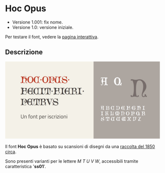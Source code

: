# Hoc Opus
- Versione 1.001: fix nome.
- Versione 1.0: versione iniziale.

Per testare il font, vedere la [pagina interattiva](https://m-casanova.github.io/HocOpus/).

## Descrizione
![image](hoc_opus.jpg)

Il font **Hoc Opus** è basato su scansioni di disegni da una [raccolta del 1850 circa](https://archive.org/details/illuminatediniti00unse/page/13/mode/1up).

Sono presenti varianti per le lettere _M T U V W_, accessibili tramite caratteristica '**ss01**'.

